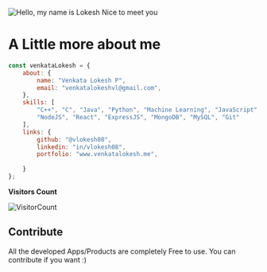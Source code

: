 
![Hello, my name is Lokesh  Nice to meet you](https://github.com/vlokesh08/vlokesh08/assets/76467286/c255b659-ede3-40e5-b764-171e26379e15)

# A Little more about me

```javascript
const venkataLokesh = {
    about: {
        name: "Venkata Lokesh P",
        email: "venkatalokeshvl@gmail.com",
    },
    skills: [
        "C++", "C", "Java", "Python", "Machine Learning", "JavaScript",
        "NodeJS", "React", "ExpressJS", "MongoDB", "MySQL", "Git"
    ],
    links: {
        github: "@vlokesh08",
        linkedin: "in/vlokesh08",
        portfolio: "www.venkatalokesh.me",
        
    }
};

```


**Visitors Count** 

![VisitorCount](https://profile-counter.glitch.me/{vlokesh08}/count.svg) </div>


## Contribute ##
All the developed Apps/Products are completely Free to use. You can contribute if you want :)<br><br>
